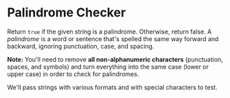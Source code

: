 # Palindrome Checker
Return `true` if the given string is a palindrome. Otherwise, return false.
A _palindrome_ is a word or sentence that's spelled the same way forward and backward, ignoring punctuation, case, and spacing.

**Note:** You'll need to remove **all non-alphanumeric characters** (punctuation, spaces, and symbols) and turn everything into the same case (lower or upper case) in order to check for palindromes.

We'll pass strings with various formats and with special characters to test.
